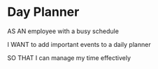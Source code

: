 # Day Planner

AS AN employee with a busy schedule

I WANT to add important events to a daily planner

SO THAT I can manage my time effectively 
